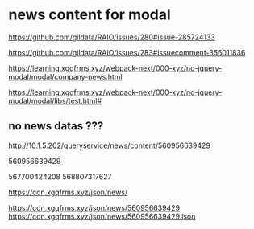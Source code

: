 # news content for modal

https://github.com/gildata/RAIO/issues/280#issue-285724133

https://github.com/gildata/RAIO/issues/283#issuecomment-356011836

https://learning.xgqfrms.xyz/webpack-next/000-xyz/no-jquery-modal/modal/company-news.html

https://learning.xgqfrms.xyz/webpack-next/000-xyz/no-jquery-modal/modal/libs/test.html#

## no news datas ???

http://10.1.5.202/queryservice/news/content/560956639429

560956639429

567700424208
568807317627

https://cdn.xgqfrms.xyz/json/news/

https://cdn.xgqfrms.xyz/json/news/560956639429
https://cdn.xgqfrms.xyz/json/news/560956639429.json
